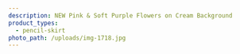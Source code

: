 ```yaml
---
description: NEW Pink & Soft Purple Flowers on Cream Background
product_types:
  - pencil-skirt
photo_path: /uploads/img-1718.jpg
---
```

